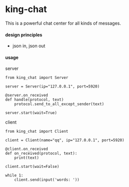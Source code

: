 # king-chat
This is a powerful chat center for all kinds of messages.

#### design principles
* json in, json out

#### usage
server
```
from king_chat import Server

server = Server(ip="127.0.0.1", port=5920)

@server.on_received
def handle(protocol, text)
    protocol.send_to_all_except_sender(text)

server.start(wait=True)
```

client
```
from king_chat import Client

client = Client(name="qq", ip="127.0.0.1", port=5920)

@client.on_received
def on_received(protocol, text):
    print(text)

client.start(wait=False)

while 1:
    client.send(input('words: '))
```
